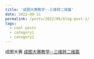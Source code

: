 ```yaml
---
title: '成图大赛教学--三维转二维篇'
date: 2022-09-11
permalink: /posts/2022/09/blog-post-1/
tags:
  - cool posts
  - category1
  - category2
---
```


 成图大赛
[成图大赛教学--三维转二维篇](https://www.bilibili.com/video/BV1od4y1377S/?share_source=copy_web&vd_source=644570e64e54b0ae94d7ca4ed379eaaf)
